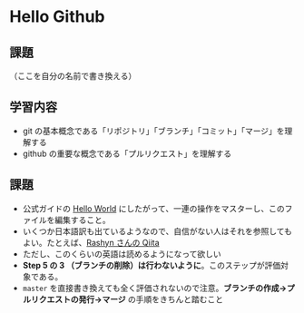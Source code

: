 # Hello Github

## 課題
（ここを自分の名前で書き換える）

## 学習内容
- git の基本概念である「リポジトリ」「ブランチ」「コミット」「マージ」を理解する
- github の重要な概念である「プルリクエスト」を理解する

## 課題
- 公式ガイドの [Hello World](https://guides.github.com/activities/hello-world/) にしたがって、一連の操作をマスターし、このファイルを編集すること。
- いくつか日本語訳も出ているようなので、自信がない人はそれを参照してもよい。たとえば、[Rashyn さんの Qiita](https://qiita.com/Rashyn/items/8a789f75437b880966e6)
- ただし、このくらいの英語は読めるようになって欲しい
- **Step 5 の 3 （ブランチの削除）は行わないように**。このステップが評価対象である。
- `master` を直接書き換えても全く評価されないので注意。**ブランチの作成→プルリクエストの発行→マージ** の手順をきちんと踏むこと
